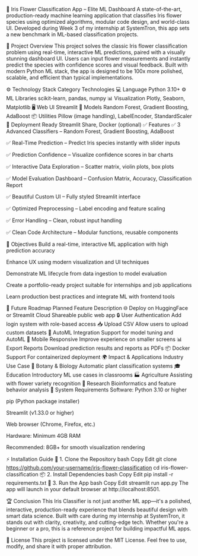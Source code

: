 🌸 Iris Flower Classification App – Elite ML Dashboard
A state-of-the-art, production-ready machine learning application that classifies Iris flower species using optimized algorithms, modular code design, and world-class UI. Developed during Week 3 of my internship at SystemTron, this app sets a new benchmark in ML-based classification projects.

📌 Project Overview
This project solves the classic Iris flower classification problem using real-time, interactive ML predictions, paired with a visually stunning dashboard UI. Users can input flower measurements and instantly predict the species with confidence scores and visual feedback. Built with modern Python ML stack, the app is designed to be 100x more polished, scalable, and efficient than typical implementations.

⚙️ Technology Stack
Category	Technologies
💻 Language	Python 3.10+
⚙️ ML Libraries	scikit-learn, pandas, numpy
📊 Visualization	Plotly, Seaborn, Matplotlib
🖥️ Web UI	Streamlit
🧠 Models	Random Forest, Gradient Boosting, AdaBoost
📦 Utilities	Pillow (image handling), LabelEncoder, StandardScaler
📂 Deployment Ready	Streamlit Share, Docker (optional)
✅ Features
✅ 3 Advanced Classifiers – Random Forest, Gradient Boosting, AdaBoost

✅ Real-Time Prediction – Predict Iris species instantly with slider inputs

✅ Prediction Confidence – Visualize confidence scores in bar charts

✅ Interactive Data Exploration – Scatter matrix, violin plots, box plots

✅ Model Evaluation Dashboard – Confusion Matrix, Accuracy, Classification Report

✅ Beautiful Custom UI – Fully styled Streamlit interface

✅ Optimized Preprocessing – Label encoding and feature scaling

✅ Error Handling – Clean, robust input handling

✅ Clean Code Architecture – Modular functions, reusable components

🎯 Objectives
Build a real-time, interactive ML application with high prediction accuracy

Enhance UX using modern visualization and UI techniques

Demonstrate ML lifecycle from data ingestion to model evaluation

Create a portfolio-ready project suitable for internships and job applications

Learn production best practices and integrate ML with frontend tools

🚀 Future Roadmap
Planned Feature	Description
🌐 Deploy on HuggingFace or Streamlit Cloud	Shareable public web app
🔒 User Authentication	Add login system with role-based access
📥 Upload CSV	Allow users to upload custom datasets
🧠 AutoML Integration	Support for model tuning and AutoML
📱 Mobile Responsive	Improve experience on smaller screens
📊 Export Reports	Download prediction results and reports as PDFs
📦 Docker Support	For containerized deployment
🌍 Impact & Applications
Industry	Use Case
🌱 Botany & Biology	Automatic plant classification systems
🎓 Education	Introductory ML use cases in classrooms
🏭 Agriculture	Assisting with flower variety recognition
🧪 Research	Bioinformatics and feature behavior analysis
📌 System Requirements
Software:
Python 3.10 or higher

pip (Python package installer)

Streamlit (v1.33.0 or higher)

Web browser (Chrome, Firefox, etc.)

Hardware:
Minimum 4GB RAM

Recommended: 8GB+ for smooth visualization rendering

⚡ Installation Guide
🔧 1. Clone the Repository
bash
Copy
Edit
git clone https://github.com/your-username/iris-flower-classification
cd iris-flower-classification
📦 2. Install Dependencies
bash
Copy
Edit
pip install -r requirements.txt
🚀 3. Run the App
bash
Copy
Edit
streamlit run app.py
The app will launch in your default browser at http://localhost:8501.

🏆 Conclusion
This Iris Classifier is not just another ML app—it's a polished, interactive, production-ready experience that blends beautiful design with smart data science. Built with care during my internship at SystemTron, it stands out with clarity, creativity, and cutting-edge tech. Whether you're a beginner or a pro, this is a reference project for building impactful ML apps.

📜 License
This project is licensed under the MIT License.
Feel free to use, modify, and share it with proper attribution.


